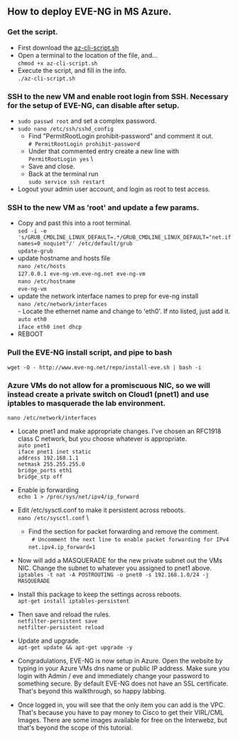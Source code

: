 ## How to deploy EVE-NG in MS Azure.

### Get the script.
 - First download the [az-cli-script.sh](https://raw.githubusercontent.com/kevin-on-github/azure-automation/main/az-cli-script.sh)
 - Open a terminal to the location of the file, and... \
 `chmod +x az-cli-script.sh`
 - Execute the script, and fill in the info. \
  `./az-cli-script.sh`

### SSH to the new VM and enable root login from SSH. Necessary for the setup of EVE-NG, can disable after setup.
 - `sudo passwd root` and set a complex password.
 - `sudo nano /etc/ssh/sshd_config`
     - Find "PermitRootLogin prohibit-password" and comment it out. \
     `# PermitRootLogin prohibit-password`
     - Under that commented entry create a new line with \
     `PermitRootLogin yes` \
     - Save and close.
     - Back at the terminal run \
      `sudo service ssh restart`
 - Logout your admin user account, and login as root to test access.

### SSH to the new VM as 'root' and update a few params.
 - Copy and past this into a root terminal. \
  `sed -i -e 's/GRUB_CMDLINE_LINUX_DEFAULT=.*/GRUB_CMDLINE_LINUX_DEFAULT="net.ifnames=0 noquiet"/' /etc/default/grub` \
  `update-grub`
 - update hostname and hosts file \
     `nano /etc/hosts` \
     `127.0.0.1 eve-ng-vm.eve-ng.net eve-ng-vm` \
     `nano /etc/hostname` \
     `eve-ng-vm`
 - update the network interface names to prep for eve-ng install \
     `nano /etc/network/interfaces` \
         - Locate the ethernet name and change to 'eth0'. If nto listed, just add it. \
         `auto eth0` \
         `iface eth0 inet dhcp`
 - REBOOT             


### Pull the EVE-NG install script, and pipe to bash
  `wget -O - http://www.eve-ng.net/repo/install-eve.sh | bash -i`


### Azure VMs do not allow for a promiscuous NIC, so we will instead create a private switch on Cloud1 (pnet1) and use iptables to masquerade the lab environment.
 `nano /etc/network/interfaces`
 - Locate pnet1 and make appropriate changes. I've chosen an RFC1918 class C network, but you choose whatever is appropriate. \
        `auto pnet1` \
        `iface pnet1 inet static` \
        `address 192.168.1.1` \
        `netmask 255.255.255.0` \
        `bridge_ports eth1` \
        `bridge_stp off`

- Enable ip forwarding \
  `echo 1 > /proc/sys/net/ipv4/ip_forward`
- Edit /etc/sysctl.conf to make it persistent across reboots. \
    `nano /etc/sysctl.conf` \
    - Find the section for packet forwarding and remove the comment. \
    ` # Uncomment the next line to enable packet forwarding for IPv4` \
    `net.ipv4.ip_forward=1`

 - Now will add a MASQUERADE for the new private subnet out the VMs NIC. Change  the subnet to whatever you assigned to pnet1 above.
    `iptables -t nat -A POSTROUTING -o pnet0 -s 192.168.1.0/24 -j MASQUERADE`

 - Install this package to keep the settings across reboots. \
    `apt-get install iptables-persistent`
 - Then save and reload the rules. \
    `netfilter-persistent save` \
    `netfilter-persistent reload`

 - Update and upgrade. \
    `apt-get update && apt-get upgrade -y`

 - Congradulations, EVE-NG is now setup in Azure. Open the website by typing in your Azure VMs dns name or public IP address. Make sure you login with Admin / eve and immediately change your password to something secure. By default EVE-NG does not have an SSL certificate. That's beyond this walkthrough, so happy labbing.

  - Once logged in, you will see that the only item you can add is the VPC. That's because you have to pay money to Cisco to get their VIRL/CML Images. There are some images available for free on the Interwebz, but that's beyond the scope of this tutorial.